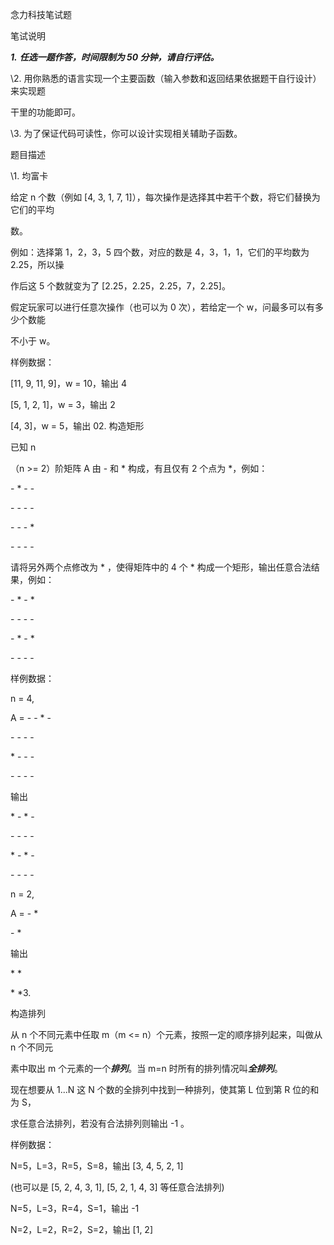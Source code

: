 念⼒科技笔试题 

笔试说明 

***1.*** ***任选一题作答，时间限制为 50 分钟，请自行评估。*** 

\2. ⽤你熟悉的语⾔实现⼀个主要函数（输⼊参数和返回结果依据题⼲⾃⾏设计）来实现题 

⼲⾥的功能即可。 

\3. 为了保证代码可读性，你可以设计实现相关辅助⼦函数。 

题⽬描述 

\1. 均富卡 

给定 n 个数（例如 [4, 3, 1, 7, 1]），每次操作是选择其中若⼲个数，将它们替换为它们的平均 

数。

例如：选择第 1，2，3，5 四个数，对应的数是 4，3，1，1，它们的平均数为 2.25，所以操 

作后这 5 个数就变为了 [2.25，2.25，2.25，7，2.25]。 

假定玩家可以进⾏任意次操作（也可以为 0 次），若给定⼀个 w，问最多可以有多少个数能 

不⼩于 w。 

样例数据： 

[11, 9, 11, 9]，w = 10，输出 4 

[5, 1, 2, 1]，w = 3，输出 2 

[4, 3]，w = 5，输出 02. 构造矩形 

已知 n 

（n >= 2）阶矩阵 A 由 - 和 * 构成，有且仅有 2 个点为 *，例如： 

\- * - - 

\- - - - 

\- - - * 

\- - - - 

请将另外两个点修改为 * ，使得矩阵中的 4 个 * 构成⼀个矩形，输出任意合法结果，例如： 

\- * - * 

\- - - - 

\- * - * 

\- - - - 

样例数据： 

n = 4, 

A = - - * - 

\- - - - 

\* - - - 

\- - - - 

输出

\* - * - 

\- - - - 

\* - * - 

\- - - - 

n = 2, 

A = - * 

\- * 

输出

\* * 

\* *3. 

构造排列 

从 n 个不同元素中任取 m（m <= n）个元素，按照⼀定的顺序排列起来，叫做从 n 个不同元 

素中取出 m 个元素的⼀个***排列***。当 m=n 时所有的排列情况叫***全排列***。 

现在想要从 1...N 这 N 个数的全排列中找到⼀种排列，使其第 L 位到第 R 位的和为 S， 

求任意合法排列，若没有合法排列则输出 -1 。 

样例数据： 

N=5，L=3，R=5，S=8，输出 [3, 4, 5, 2, 1] 

(也可以是 [5, 2, 4, 3, 1], [5, 2, 1, 4, 3] 等任意合法排列) 

N=5，L=3，R=4，S=1，输出 -1 

N=2，L=2，R=2，S=2，输出 [1, 2]



